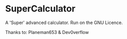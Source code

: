 # SuperCalculator
A 'Super' advanced calculator.
Run on the GNU Licence.

Thanks to:
Planeman653 & Dev0verflow
